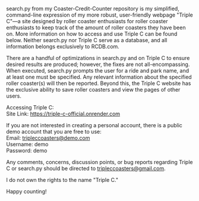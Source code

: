 search.py from my Coaster-Credit-Counter repository is my simplified, command-line expression of my more robust, user-friendly webpage "Triple C"—a site designed by roller coaster enthusiasts for roller coaster enthusiasts to keep track of the amount of roller coasters they have been on.  More information on how to access and use Triple C can be found below.  Neither search.py nor Triple C serve as a database, and all information belongs exclusively to RCDB.com.  

There are a handful of optimizations in search.py and on Triple C to ensure desired results are produced; however, the fixes are not all-encompassing.  When executed, search.py prompts the user for a ride and park name, and at least one must be specified.  Any relevant information about the specified roller coaster(s) will then be reported.  Beyond this, the Triple C website has the exclusive ability to save roller coasters and view the pages of other users.

Accessing Triple C:  
    Site Link: https://triple-c-official.onrender.com

If you are not interested in creating a personal account, there is a public demo account that you are free to use:  
    Email: tripleccoasters@demo.com  
    Username: demo  
    Password: demo  

Any comments, concerns, discussion points, or bug reports regarding Triple C or search.py should be directed to tripleccoasters@gmail.com.

I do not own the rights to the name "Triple C."

Happy counting!
